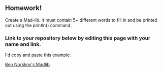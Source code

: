 ## Homework!
Create a Mad-lib. It must contain 5+ different words to fill in and be printed out using the println() command. 

### Link to your repository below by editing this page with your name and link. 

I'd copy and paste this example:

[Ben Norskov's Madlib](https://github.com/bennorskov/Code1_2017/wiki/)


